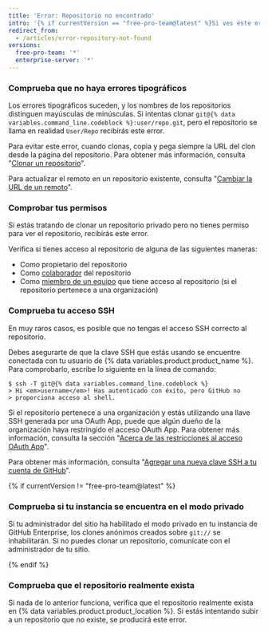 ```yaml
---
title: 'Error: Repositorio no encontrado'
intro: '{% if currentVersion == "free-pro-team@latest" %}Si ves este error cuando estás clonando un repositorio, significa que el repositorio no existe o que no tienes permiso para acceder a él. Hay pocas soluciones para este error, dependiendo de la causa.{% else %}Si ves este error cuando estás clonando un repositorio, significa que el repositorio no existe, que no tienes permiso para acceder a él, o que tu instancia de GitHub Enterprise se encuentra en modo privado. Hay pocas soluciones para este error, dependiendo de la causa.{% endif %}'
redirect_from:
  - /articles/error-repository-not-found
versions:
  free-pro-team: '*'
  enterprise-server: '*'
---
```


### Comprueba que no haya errores tipográficos

Los errores tipográficos suceden, y los nombres de los repositorios distinguen mayúsculas de minúsculas.  Si intentas clonar `git@{% data variables.command_line.codeblock %}:user/repo.git`, pero el repositorio se llama en realidad `User/Repo` recibirás este error.

Para evitar este error, cuando clonas, copia y pega siempre la URL del clon desde la página del repositorio. Para obtener más información, consulta "[Clonar un repositorio](/articles/cloning-a-repository)".

Para actualizar el remoto en un repositorio existente, consulta "[Cambiar la URL de un remoto](/articles/changing-a-remote-s-url)".

### Comprobar tus permisos

Si estás tratando de clonar un repositorio privado pero no tienes permiso para ver el repositorio, recibirás este error.

Verifica si tienes acceso al repositorio de alguna de las siguientes maneras:

* Como propietario del repositorio
* Como [colaborador](/articles/inviting-collaborators-to-a-personal-repository) del repositorio
* Como [miembro de un equipo](/articles/adding-organization-members-to-a-team) que tiene acceso al repositorio (si el repositorio pertenece a una organización)

### Comprueba tu acceso SSH

En muy raros casos, es posible que no tengas el acceso SSH correcto al repositorio.

Debes asegurarte de que la clave SSH que estás usando se encuentre conectada con tu usuario de {% data variables.product.product_name %}. Para comprobarlo, escribe lo siguiente en la línea de comando:

```shell
$ ssh -T git@{% data variables.command_line.codeblock %}
> Hi <em>username</em>! Has autenticado con éxito, pero GitHub no
> proporciona acceso al shell.
```

Si el repositorio pertenece a una organización y estás utilizando una llave SSH generada por una OAuth App, puede que algún dueño de la organización haya restringido el acceso OAuth App. Para obtener más información, consulta la sección "<a href="/github/setting-up-and-managing-organizations-and-teams/about-oauth-app-access-restrictions" class="dotcom-only">Acerca de las restricciones al acceso OAuth App</a>".

Para obtener más información, consulta "[Agregar una nueva clave SSH a tu cuenta de GitHub](/articles/adding-a-new-ssh-key-to-your-github-account)".

{% if currentVersion != "free-pro-team@latest" %}

### Comprueba si tu instancia se encuentra en el modo privado

Si tu administrador del sitio ha habilitado el modo privado en tu instancia de GitHub Enterprise, los clones anónimos creados sobre `git://` se inhabilitarán. Si no puedes clonar un repositorio, comunícate con el administrador de tu sitio.

{% endif %}

### Comprueba que el repositorio realmente exista

Si nada de lo anterior funciona, verifica que el repositorio realmente exista en {% data variables.product.product_location %}. Si estás intentando subir a un repositorio que no existe, se producirá este error.
